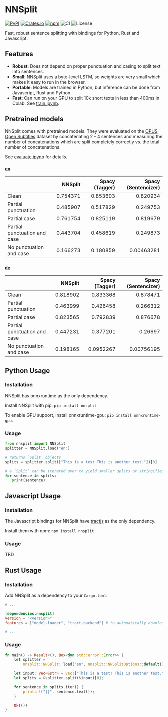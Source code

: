 # NNSplit

[![PyPI](https://img.shields.io/pypi/v/nnsplit)](https://pypi.org/project/nnsplit/)
[![Crates.io](https://img.shields.io/crates/v/nnsplit)](https://crates.io/crates/nnsplit)
[![npm](https://img.shields.io/npm/v/nnsplit)](https://www.npmjs.com/package/nnsplit)
![CI](https://github.com/bminixhofer/nnsplit/workflows/CI/badge.svg)
![License](https://img.shields.io/github/license/bminixhofer/nnsplit)

Fast, robust sentence splitting with bindings for Python, Rust and Javascript.

## Features

- __Robust__: Does not depend on proper punctuation and casing to split text into sentences.
- __Small__: NNSplit uses a byte-level LSTM, so weights are very small which makes it easy to run in the browser.
- __Portable__: Models are trained in Python, but inference can be done from Javascript, Rust and Python.
- __Fast__: Can run on your GPU to split 10k short texts in less than 400ms in Colab. See [train.ipynb](train/train.ipynb).

## Pretrained models

NNSplit comes with pretrained models. They were evaluated on the [OPUS Open Subtitles](http://opus.nlpl.eu/OpenSubtitles-v2018.php) dataset by concatenating 2 - 4 sentences and measuring the number of concatenations which are split completely correctly vs. the total number of concatenations.

See [evaluate.ipynb](train/evaluate.ipynb) for details.

### [`en`](models/en)

|                              |   NNSplit |   Spacy (Tagger) |   Spacy (Sentencizer) |
|:-----------------------------|----------:|-----------------:|----------------------:|
| Clean                        |  0.754371 |         0.853603 |            0.820934   |
| Partial punctuation          |  0.485907 |         0.517829 |            0.249753   |
| Partial case                 |  0.761754 |         0.825119 |            0.819679   |
| Partial punctuation and case |  0.443704 |         0.458619 |            0.249873   |
| No punctuation and case      |  0.166273 |         0.180859 |            0.00463281 |

### [`de`](models/de)

|                              |   NNSplit |   Spacy (Tagger) |   Spacy (Sentencizer) |
|:-----------------------------|----------:|-----------------:|----------------------:|
| Clean                        |  0.818902 |        0.833368  |            0.878471   |
| Partial punctuation          |  0.463999 |        0.426458  |            0.266312   |
| Partial case                 |  0.823565 |        0.792839  |            0.876678   |
| Partial punctuation and case |  0.447231 |        0.377201  |            0.26697    |
| No punctuation and case      |  0.198165 |        0.0952267 |            0.00756195 |

## Python Usage

### Installation

NNSplit has onnxruntime as the only dependency.

Install NNSplit with pip: `pip install nnsplit`

To enable GPU support, install onnxruntime-gpu: `pip install onnxruntime-gpu`.

### Usage

```python
from nnsplit import NNSplit
splitter = NNSplit.load("en")

# returns `Split` objects
splits = splitter.split(["This is a test This is another test."])[0]

# a `Split` can be iterated over to yield smaller splits or stringified with `str(...)`.
for sentence in splits:
   print(sentence)
```

## Javascript Usage

### Installation

The Javascript bindings for NNSplit have [tractjs](https://github.com/bminixhofer/tractjs) as the only dependency.

Install them with npm: `npm install nnsplit`

### Usage

TBD

## Rust Usage

### Installation

Add NNSplit as a dependency to your `Cargo.toml`:

```toml
# ...

[dependencies.nnsplit]
version = "<version>"
features = ["model-loader", "tract-backend"] # to automatically download pretrained models and to use tract for inference, respectively

# ...
```

### Usage

```rust
fn main() -> Result<(), Box<dyn std::error::Error>> {
    let splitter =
        nnsplit::NNSplit::load("en", nnsplit::NNSplitOptions::default())?;

    let input: Vec<&str> = vec!["This is a test! This is another test."];
    let splits = &splitter.split(&input)[0];

    for sentence in splits.iter() {
        println!("{}", sentence.text());
    }

    Ok(())
}
```
